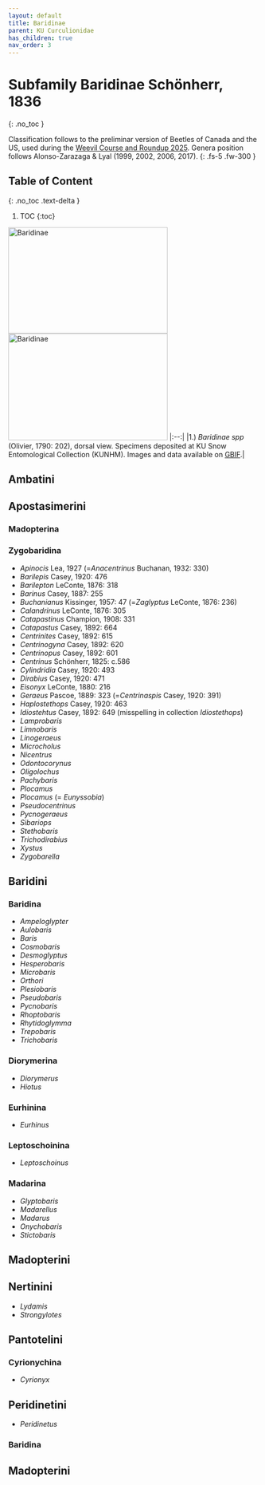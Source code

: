 ```yaml
---
layout: default
title: Baridinae
parent: KU Curculionidae
has_children: true
nav_order: 3
---
```



# Subfamily Baridinae Schönherr, 1836
{: .no_toc }

Classification follows to the preliminar version of Beetles of Canada and the US, used during the [Weevil Course and Roundup 2025](https://www.curculionoidea.org/weevil-course-roundup-arizona). Genera position follows Alonso-Zarazaga & Lyal (1999, 2002, 2006, 2017). 
{: .fs-5 .fw-300 }


## Table of Content
{: .no_toc .text-delta }

1. TOC
{:toc}

[<img src="https://biimages.biodiversity.ku.edu/fileget?coll=Pinned&type=O&filename=3a209fed-da66-4d9a-9b28-0de3c06f636d.jpg&downloadname=001653234_lateral.jpg" alt="Baridinae" width="320" height="213.4">](https://serv.biokic.asu.edu/ecdysis/collections/individual/index.php?occid=650188) [<img src="https://biimages.biodiversity.ku.edu/fileget?coll=Pinned&type=O&filename=3a209fed-da66-4d9a-9b28-0de3c06f636d.jpg&downloadname=001653234_lateral.jpg" alt="Baridinae" width="320" height="213.4">](https://serv.biokic.asu.edu/ecdysis/collections/individual/index.php?occid=650188)
|:--:| 
|1.) *Baridinae spp* (Olivier, 1790: 202), dorsal view. Specimens deposited at KU Snow Entomological Collection (KUNHM). Images and data available on [GBIF](https://www.gbif.org/dataset/aae308f4-9f9c-4cdd-b4ef-c026f48be551).|

## Ambatini
## Apostasimerini
### Madopterina
### Zygobaridina
- _Apinocis_ Lea, 1927 (=_Anacentrinus_ Buchanan, 1932: 330)
- _Barilepis_ Casey, 1920: 476
- _Barilepton_ LeConte, 1876: 318
- _Barinus_ Casey, 1887: 255
- _Buchanianus_ Kissinger, 1957: 47 (=_Zaglyptus_ LeConte, 1876: 236)
- _Calandrinus_ LeConte, 1876: 305
- _Catapastinus_ Champion, 1908: 331
- _Catapastus_ Casey, 1892: 664
- _Centrinites_ Casey, 1892: 615
- _Centrinogyna_ Casey, 1892: 620
- _Centrinopus_ Casey, 1892: 601
- _Centrinus_ Schönherr, 1825: c.586
- _Cylindridia_ Casey, 1920: 493
- _Dirabius_ Casey, 1920: 471
- _Eisonyx_ LeConte, 1880: 216
- _Geraeus_ Pascoe, 1889: 323 (=_Centrinaspis_ Casey, 1920: 391)
- _Haplostethops_ Casey, 1920: 463
- _Idiostehtus_ Casey, 1892: 649 (misspelling in collection _Idiostethops_)
- _Lamprobaris_
- _Limnobaris_
- _Linogeraeus_
- _Microcholus_
- _Nicentrus_
- _Odontocorynus_
- _Oligolochus_
- _Pachybaris_
- _Plocamus_
- _Plocamus_ (= _Eunyssobia_)
- _Pseudocentrinus_
- _Pycnogeraeus_
- _Sibariops_
- _Stethobaris_
- _Trichodirabius_
- _Xystus_
- _Zygobarella_

## Baridini
### Baridina
- _Ampeloglypter_
- _Aulobaris_
- _Baris_
- _Cosmobaris_
- _Desmoglyptus_
- _Hesperobaris_
- _Microbaris_
- _Orthori_
- _Plesiobaris_
- _Pseudobaris_
- _Pycnobaris_
- _Rhoptobaris_
- _Rhytidoglymma_
- _Trepobaris_
- _Trichobaris_

### Diorymerina
- _Diorymerus_
- _Hiotus_
  
### Eurhinina
- _Eurhinus_
  
### Leptoschoinina
- _Leptoschoinus_
### Madarina
- _Glyptobaris_
- _Madarellus_
- _Madarus_
- _Onychobaris_
- _Stictobaris_
## Madopterini
## Nertinini
- _Lydamis_
- _Strongylotes_
## Pantotelini
### Cyrionychina
- _Cyrionyx_
## Peridinetini
- _Peridinetus_
### Baridina

## Madopterini
